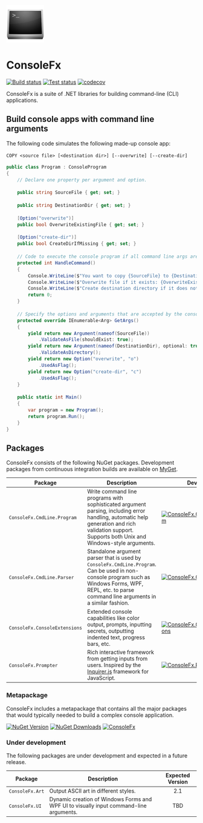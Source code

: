 ![ConsoleFx](Logo.png)
# ConsoleFx

[![Build status](https://img.shields.io/appveyor/ci/JeevanJames/consolefx.svg)](https://ci.appveyor.com/project/JeevanJames/consolefx) [![Test status](https://img.shields.io/appveyor/tests/JeevanJames/consolefx.svg)](https://ci.appveyor.com/project/JeevanJames/consolefx/build/tests) [![codecov](https://codecov.io/gh/JeevanJames/ConsoleFx/branch/master/graph/badge.svg)](https://codecov.io/gh/JeevanJames/ConsoleFx)

ConsoleFx is a suite of .NET libraries for building command-line (CLI) applications.

## Build console apps with command line arguments
The following code simulates the following made-up console app:

`COPY <source file> [<destination dir>] [--overwrite] [--create-dir]`

```cs
public class Program : ConsoleProgram
{
    // Declare one property per argument and option.
    
    public string SourceFile { get; set; }
    
    public string DestinationDir { get; set; }
    
    [Option("overwrite")]
    public bool OverwriteExistingFile { get; set; }
    
    [Option("create-dir")]
    public bool CreateDirIfMissing { get; set; }
    
    // Code to execute the console program if all command line args are verified.
    protected int HandleCommand()
    {
        Console.WriteLine($"You want to copy {SourceFile} to {DestinationDir}");
        Console.WriteLine($"Overwrite file if it exists: {OverwriteExistingFile}");
        Console.WriteLine($"Create destination directory if it does not exist: {CreateDirIfMissing}");
        return 0;
    }
    
    // Specify the options and arguments that are accepted by the console app
    protected override IEnumerable<Arg> GetArgs()
    {
        yield return new Argument(nameof(SourceFile))
            .ValidateAsFile(shouldExist: true);
        yield return new Argument(nameof(DestinationDir), optional: true)
            .ValidateAsDirectory();
        yield return new Option("overwrite", "o")
            .UsedAsFlag();
        yield return new Option("create-dir", "c")
            .UsedAsFlag();
    }
    
    public static int Main()
    {
        var program = new Program();
        return program.Run();
    }
}
```

## Packages
ConsoleFx consists of the following NuGet packages. Development packages from continuous integration builds are available on [MyGet](https://myget.org/gallery/consolefx).

Package | Description | Dev Build
--------|-------------|----------
`ConsoleFx.CmdLine.Program` | Write command line programs with sophisticated argument parsing, including error handling, automatic help generation and rich validation support. Supports both Unix and Windows-style arguments. | [![ConsoleFx.CmdLine.Program](https://img.shields.io/myget/consolefx/v/ConsoleFx.CmdLine.Program.svg)](https://www.myget.org/feed/consolefx/package/nuget/ConsoleFx.CmdLine.Program)
`ConsoleFx.CmdLine.Parser` | Standalone argument parser that is used by `ConsoleFx.CmdLine.Program`. Can be used in non-console program such as Windows Forms, WPF, REPL, etc. to parse command line arguments in a similar fashion. | [![ConsoleFx.CmdLine.Parser](https://img.shields.io/myget/consolefx/v/ConsoleFx.CmdLine.Parser.svg)](https://www.myget.org/feed/consolefx/package/nuget/ConsoleFx.CmdLine.Parser)
`ConsoleFx.ConsoleExtensions` | Extended console capabilities like color output, prompts, inputting secrets, outputting indented text, progress bars, etc. | [![ConsoleFx.ConsoleExtensions](https://img.shields.io/myget/consolefx/v/ConsoleFx.ConsoleExtensions.svg)](https://www.myget.org/feed/consolefx/package/nuget/ConsoleFx.ConsoleExtensions)
`ConsoleFx.Prompter` | Rich interactive framework from getting inputs from users. Inspired by the [Inquirer.js](https://github.com/SBoudrias/Inquirer.js) framework for JavaScript. | [![ConsoleFx.Prompter](https://img.shields.io/myget/consolefx/v/ConsoleFx.Prompter.svg)](https://www.myget.org/feed/consolefx/package/nuget/ConsoleFx.Prompter)

### Metapackage
ConsoleFx includes a metapackage that contains all the major packages that would typically needed to build a complex console application.

[![NuGet Version](http://img.shields.io/nuget/v/ConsoleFx.svg?style=flat)](https://www.nuget.org/packages/ConsoleFx/) [![NuGet Downloads](https://img.shields.io/nuget/dt/ConsoleFx.svg)](https://www.nuget.org/packages/ConsoleFx/) [![ConsoleFx](https://img.shields.io/myget/consolefx/vpre/ConsoleFx.svg)](https://www.myget.org/feed/consolefx/package/nuget/ConsoleFx)

### Under development
The following packages are under development and expected in a future release.

Package | Description | Expected Version
--------|-------------|:---------------:
`ConsoleFx.Art` | Output ASCII art in different styles. | 2.1
`ConsoleFx.UI` | Dynamic creation of Windows Forms and WPF UI to visually input command-line arguments. | TBD
